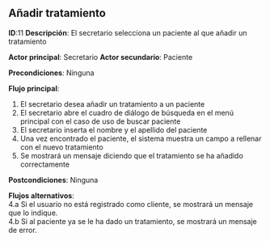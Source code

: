 ## Añadir tratamiento

**ID**:11 **Descripción**: El secretario selecciona un paciente al que añadir un tratamiento  

**Actor principal**: Secretario
**Actor secundario**: Paciente

**Precondiciones**: Ninguna

**Flujo principal**:
1. El secretario desea añadir un tratamiento a un paciente
2. El secretario abre el cuadro de diálogo de búsqueda en el menú principal con el caso de uso de buscar paciente
3. El secretario inserta el nombre y el apellido del paciente
4. Una vez encontrado el paciente, el sistema muestra un campo a rellenar con el nuevo tratamiento
5. Se mostrará un mensaje diciendo que el tratamiento se ha añadido correctamente

**Postcondiciones**:  Ninguna

**Flujos alternativos**:  
4.a Si el usuario no está registrado como cliente, se mostrará un mensaje que lo indique.  
4.b Si al paciente ya se le ha dado un tratamiento, se mostrará un mensaje de error.
